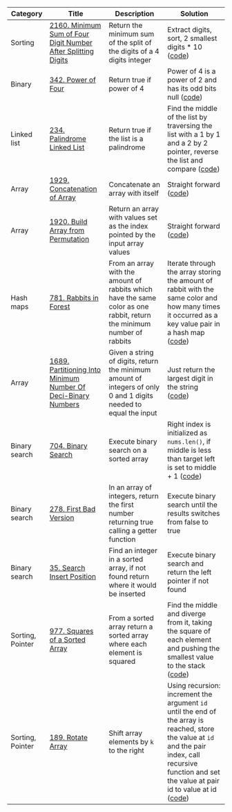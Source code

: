 | Category         | Title                                                                                                                                                   | Description                                                                                                            | Solution                                                                                                                                                                                                                             |
| ---------------- | ------------------------------------------------------------------------------------------------------------------------------------------------------- | ---------------------------------------------------------------------------------------------------------------------- | ------------------------------------------------------------------------------------------------------------------------------------------------------------------------------------------------------------------------------------ |
| Sorting          | [2160. Minimum Sum of Four Digit Number After Splitting Digits](https://leetcode.com/problems/minimum-sum-of-four-digit-number-after-splitting-digits/) | Return the minimum sum of the split of the digits of a 4 digits integer                                                | Extract digits, sort, 2 smallest digits \* 10 ([code](src/leetcode/pb_2160.rs))                                                                                                                                                      |
| Binary           | [342. Power of Four](https://leetcode.com/problems/power-of-four/)                                                                                      | Return true if power of 4                                                                                              | Power of 4 is a power of 2 and has its odd bits null ([code](src/leetcode/pb_342.rs))                                                                                                                                                |
| Linked list      | [234. Palindrome Linked List](https://leetcode.com/problems/palindrome-linked-list/)                                                                    | Return true if the list is a palindrome                                                                                | Find the middle of the list by traversing the list with a 1 by 1 and a 2 by 2 pointer, reverse the list and compare ([code](src/leetcode/pb_234.rs))                                                                                 |
| Array            | [1929. Concatenation of Array](https://leetcode.com/problems/concatenation-of-array/)                                                                   | Concatenate an array with itself                                                                                       | Straight forward ([code](src/leetcode/pb_1929.rs))                                                                                                                                                                                   |
| Array            | [1920. Build Array from Permutation](https://leetcode.com/problems/build-array-from-permutation/)                                                       | Return an array with values set as the index pointed by the input array values                                         | Straight forward ([code](src/leetcode/pb_1920.rs))                                                                                                                                                                                   |
| Hash maps        | [781. Rabbits in Forest](https://leetcode.com/problems/rabbits-in-forest/)                                                                              | From an array with the amount of rabbits which have the same color as one rabbit, return the minimum number of rabbits | Iterate through the array storing the amount of rabbit with the same color and how many times it occurred as a key value pair in a hash map ([code](src/leetcode/pb_781.rs))                                                         |
| Array            | [1689. Partitioning Into Minimum Number Of Deci-Binary Numbers](https://leetcode.com/problems/partitioning-into-minimum-number-of-deci-binary-numbers/) | Given a string of digits, return the minimum amount of integers of only 0 and 1 digits needed to equal the input       | Just return the largest digit in the string ([code](src/leetcode/pb_1689.rs))                                                                                                                                                        |
| Binary search    | [704. Binary Search](https://leetcode.com/problems/binary-search/)                                                                                      | Execute binary search on a sorted array                                                                                | Right index is initialized as `nums.len()`, if middle is less than target left is set to middle + 1 ([code](src/leetcode/pb_704.rs))                                                                                                 |
| Binary search    | [278. First Bad Version](https://leetcode.com/problems/first-bad-version/)                                                                              | In an array of integers, return the first number returning true calling a getter function                              | Execute binary search until the results switches from false to true                                                                                                                                                                  |
| Binary search    | [35. Search Insert Position](https://leetcode.com/problems/search-insert-position/)                                                                     | Find an integer in a sorted array, if not found return where it would be inserted                                      | Execute binary search and return the left pointer if not found                                                                                                                                                                       |
| Sorting, Pointer | [977. Squares of a Sorted Array](https://leetcode.com/problems/squares-of-a-sorted-array/)                                                              | From a sorted array return a sorted array where each element is squared                                                | Find the middle and diverge from it, taking the square of each element and pushing the smallest value to the stack ([code](src/leetcode/pb_977.rs))                                                                                  |
| Sorting, Pointer | [189. Rotate Array](https://leetcode.com/problems/rotate-array/)                                                                                        | Shift array elements by `k` to the right                                                                               | Using recursion: increment the argument `id` until the end of the array is reached, store the value at `id` and the pair index, call recursive function and set the value at pair id to value at id ([code](src/leetcode/pb_189.rs)) |
